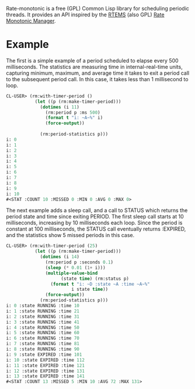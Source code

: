 Rate-monotonic is a free (GPL) Common Lisp library for scheduling periodic threads.  It provides an API inspired by the [RTEMS](https://www.rtems.org) (also GPL) [Rate Monotonic Manager](https://docs.rtems.org/doc-current/share/rtems/html/c_user/Rate-Monotonic-Manager.html#Rate-Monotonic-Manager).

# Example

The first is a simple example of a period scheduled to elapse every 500 milliseconds.  The statistics are measuring time in internal-real-time units, capturing minimum, maximum, and average time it takes to exit a period call to the subsequent period call.  In this case, it takes less than 1 millisecond to loop.

```lisp
CL-USER> (rm:with-timer-period () 
           (let ((p (rm:make-timer-period)))
             (dotimes (i 11)
               (rm:period p :ms 500)
               (format t "i: ~A~%" i)
               (force-output))
             
             (rm:period-statistics p)))
i: 0
i: 1
i: 2
i: 3
i: 4
i: 5
i: 6
i: 7
i: 8
i: 9
i: 10
#<STAT :COUNT 10 :MISSED 0 :MIN 0 :AVG 0 :MAX 0>
```

The next example adds a sleep call, and a call to STATUS which returns the period state and time since exiting PERIOD.  The first sleep call starts at 10 milliseconds, increasing by 10 milliseconds each loop.  Since the period is constant at 100 milliseconds, the STATUS call eventually returns :EXPIRED, and the statistics show 5 missed periods in this case.

```lisp
CL-USER> (rm:with-timer-period (25) 
           (let ((p (rm:make-timer-period)))
             (dotimes (i 14)
               (rm:period p :seconds 0.1)
               (sleep (* 0.01 (1+ i)))
               (multiple-value-bind
                     (state time) (rm:status p)
                 (format t "i: ~D :state ~A :time ~A~%" 
                         i state time))
               (force-output))
             (rm:period-statistics p)))
i: 0 :state RUNNING :time 10
i: 1 :state RUNNING :time 21
i: 2 :state RUNNING :time 31
i: 3 :state RUNNING :time 41
i: 4 :state RUNNING :time 50
i: 5 :state RUNNING :time 60
i: 6 :state RUNNING :time 70
i: 7 :state RUNNING :time 81
i: 8 :state RUNNING :time 90
i: 9 :state EXPIRED :time 101
i: 10 :state EXPIRED :time 112
i: 11 :state EXPIRED :time 121
i: 12 :state EXPIRED :time 131
i: 13 :state EXPIRED :time 141
#<STAT :COUNT 13 :MISSED 5 :MIN 10 :AVG 72 :MAX 131>
```
